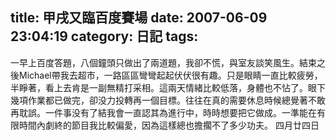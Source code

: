 title: 甲戌又臨百度賽場
date: 2007-06-09 23:04:19
category: 日記
tags:
---

一早上百度答題，八個鐘頭只做出了兩道題，我卻不慌，與室友談笑風生。結束之後Michael帶我去超市，一路區區彎彎起起伏伏很有趣。只是眼睛一直比較疲勞，半睜著，看上去肯是一副無精打采相。這兩天情緒比較低落，身體也不怗了。眼下幾項作業都已做完，卻没力投轉再一個目標。往往在真的需要休息時候總覺著不敢再耽誤。一件事没有了結我會一直認其為進行中，時時想要把它做成。一準能在有限時間內劇終的節目我比較偏愛，因為這樣總也擔擱不了多少功夫。
四月廿四日
